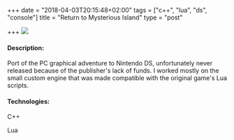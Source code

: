 +++
date = "2018-04-03T20:15:48+02:00"
tags = ["c++", "lua", "ds", "console"]
title = "Return to Mysterious Island"
type = "post"

+++
![](/uploads/2018/05/17/new2.jpg)

#### Description:

Port of the PC graphical adventure to Nintendo DS, unfortunately never released because of the publisher's lack of funds. I worked mostly on the small custom engine that was made compatible with the original game's Lua scripts.

#### Technologies:

C++

Lua